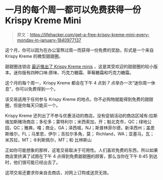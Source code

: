 # 一月的每个周一都可以免费获得一份 Krispy Kreme Mini

> 原文：<https://lifehacker.com/get-a-free-krispy-kreme-mini-every-monday-in-january-1840977137>

这个月，你可以因为在办公室熬过周一而获得一份免费的奖励，形式是一个来自 Krispy Kreme 的微型甜甜圈。



甜甜圈连锁店 [最近推出了 Krispy Kreme minis](https://krispykreme.com/promos/minis) ，这是其受欢迎的甜甜圈的较小版本。迷你版有四种口味:原味、巧克力糖霜、草莓糖霜和巧克力糖霜。

这个月的每个周一，Krispy Kreme 都会在下午 4 点到 7 点举办一次“迷你周一休息”，你可以免费得到一个。

该交易适用于任何参与 Krispy Kreme 的地点。你不必购物就能得到免费的甜甜圈，但是你每天只能买一个。

Krispy Kreme 还列出了不参与优惠活动的商店。没有促销活动的商店区域有:拉斯维加斯赌场商店；多伦多；蒙特利尔；米西索加，开；魁北克市，QC；绿地公园，QC；雅典，嘎；商业，GA；泽西城，NJ；斯普林菲尔德，新泽西州；盖恩斯维尔，FL；马里恩，伊尔；吉拉尔多角，莫； Richland，WA；亚基马，瓦；米苏拉，MT；卡利斯佩尔，MT；和
比林斯山

正如你可能想象的那样，这笔交易取决于可用性。人们喜欢免费的东西，所以如果商店里挤满了试图在下午 4 点得到免费甜甜圈的顾客，那么当你在下午 6:45 到达时，他们很可能已经出去了。

这项交易还要求你亲自去商店，对网上订购或送货无效。